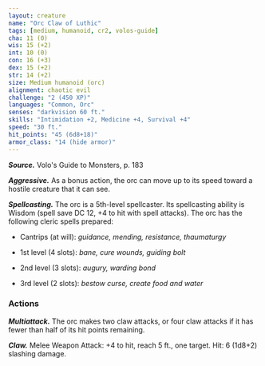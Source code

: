 ```yaml
---
layout: creature
name: "Orc Claw of Luthic"
tags: [medium, humanoid, cr2, volos-guide]
cha: 11 (0)
wis: 15 (+2)
int: 10 (0)
con: 16 (+3)
dex: 15 (+2)
str: 14 (+2)
size: Medium humanoid (orc)
alignment: chaotic evil
challenge: "2 (450 XP)"
languages: "Common, Orc"
senses: "darkvision 60 ft."
skills: "Intimidation +2, Medicine +4, Survival +4"
speed: "30 ft."
hit_points: "45 (6d8+18)"
armor_class: "14 (hide armor)"
---
```


***Source.*** Volo's Guide to Monsters, p. 183

***Aggressive.*** As a bonus action, the orc can move up to its speed toward a hostile creature that it can see.

***Spellcasting.*** The orc is a 5th-level spellcaster. Its spellcasting ability is Wisdom (spell save DC 12, +4 to hit with spell attacks). The orc has the following cleric spells prepared:

* Cantrips (at will): <i>guidance, mending, resistance, thaumaturgy</i>

* 1st level (4 slots): <i>bane, cure wounds, guiding bolt</i>

* 2nd level (3 slots): <i>augury, warding bond</i>

* 3rd level (2 slots): <i>bestow curse, create food and water</i>

### Actions

***Multiattack.*** The orc makes two claw attacks, or four claw attacks if it has fewer than half of its hit points remaining.

***Claw.*** Melee Weapon Attack: +4 to hit, reach 5 ft., one target. Hit: 6 (1d8+2) slashing damage.
